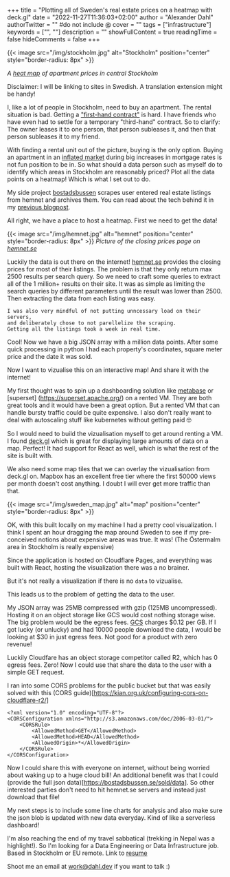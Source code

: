 +++
title = "Plotting all of Sweden's real estate prices on a heatmap with deck.gl"
date = "2022-11-27T11:36:03+02:00"
author = "Alexander Dahl"
authorTwitter = "" #do not include @
cover = ""
tags = ["infrastructure"]
keywords = ["", ""]
description = ""
showFullContent = true
readingTime = false
hideComments = false
+++

{{< image src="/img/stockholm.jpg" alt="Stockholm" position="center" style="border-radius: 8px" >}}

_A [heat map](https://bostadsbussen.se/sold/map) of apartment prices in central Stockholm_

Disclaimer: I will be linking to sites in Swedish. A translation extension might be handy!

I, like a lot of people in Stockholm, need to buy an apartment. The rental situation
is bad. Getting a ["first-hand contract"](http://www.findhousingsweden.com/first-hand-contract-forstahandskontrakt-or-hyresratt/) is hard.
I have friends who have even had to
settle for a temporary "third-hand" contract.
So to clarify: The owner leases it to one person, that person subleases it, and then that person subleases it to my friend.

With finding a rental unit out of the picture, buying is the only option.
Buying an apartment in an [inflated market](https://www.economist.com/finance-and-economics/2022/11/24/where-the-coming-housing-crunch-will-be-most-painful)
during big increases in mortgage rates is not fun position to be in.
So what should a data person such as myself do to identify which areas in Stockholm
are reasonably priced? Plot all the data points on a heatmap! Which is what I set out to do.

My side project [bostadsbussen](https://bostadsbussen.se) scrapes user entered
real estate listings from hemnet and archives them. You can read about the tech behind
it in my [previous blogpost](https://blog.dahl.dev/posts/stringing-together-several-free-tiers-to-host-an-application-with-zero-cost/).

All right, we have a place to host a heatmap. First we need to get the data!

{{< image src="/img/hemnet.jpg" alt="hemnet" position="center" style="border-radius: 8px" >}}
_Picture of the closing prices page on [hemnet.se](https://hemnet.se)_

Luckily the data is out there on the internet! [hemnet.se](https://www.hemnet.se/salda/bostader) provides
the closing prices for most of their listings. The problem is that they only return max 2500 results per search query.
So we need to craft some queries to extract all of the 1 million+ results on their site.
It was as simple as limiting the search queries by different parameters until the result
was lower than 2500. Then extracting the data from each listing was easy.

```
I was also very mindful of not putting unncessary load on their servers,
and deliberately chose to not parellelize the scraping.
Getting all the listings took a week in real time.
```

Cool! Now we have a big JSON array with a million data points.
After some quick processing in python I had each property's coordinates, square meter price and
the date it was sold.

Now I want to vizualise this on an interactive map! And share it with the internet!

My first thought was to spin up a dashboarding solution like [metabase](https://www.metabase.com/) or [superset]
(https://superset.apache.org/)
on a rented VM. They are both great tools and it would have been a great option.
But a rented VM that can handle bursty traffic could be quite expensive.
I also don't really want to deal with autoscaling stuff like kubernetes without getting paid 🤓

So I would need to build the vizualisation myself to get around renting a VM.
I found [deck.gl](https://deck.gl) which
is great for displaying large amounts of data on a map. Perfect! It had support
for React as well, which is what the rest of the site is built with.

We also need some map tiles that we can overlay the vizualisation from deck.gl on.
Mapbox has an excellent free tier where the first 50000 views per month doesn't
cost anything. I doubt I will ever get more traffic than that.

{{< image src="/img/sweden_map.jpg" alt="map" position="center" style="border-radius: 8px" >}}

OK, with this built locally on my machine I had a pretty cool visualization.
I think I spent an hour dragging the map around Sweden to see if my
pre-conceived notions about expensive areas was true. It was!
(The Östermalm area in Stockholm is really expensive)

Since the application is hosted on Cloudflare Pages, and everything was built
with React, hosting the visualization there was a no brainer.

But it's not really a visualization if there is no `data` to vizualise.

This leads us to the problem of getting the data to the user.

My JSON array was 25MB compressed with gzip (125MB uncompressed). Hosting it on
an object storage like GCS would cost nothing storage wise. The big problem
would be the egress fees. [GCS](https://cloud.google.com/storage/pricing#network-egress)
charges $0.12 per GB. If I got lucky (or unlucky) and had 10000 people download the data,
I would be looking at $30 in just egress fees. Not good for a product with zero revenue!

Luckily Cloudfare has an object storage competitor called R2, which has 0 egress
fees. Zero! Now I could use that share the data to the user with a simple GET request.

I ran into some CORS problems for the public bucket
but that was easily solved with this (CORS guide)[https://kian.org.uk/configuring-cors-on-cloudflare-r2/]

```
<?xml version="1.0" encoding="UTF-8"?>
<CORSConfiguration xmlns="http://s3.amazonaws.com/doc/2006-03-01/">
    <CORSRule>
        <AllowedMethod>GET</AllowedMethod>
        <AllowedMethod>HEAD</AllowedMethod>
        <AllowedOrigin>*</AllowedOrigin>
    </CORSRule>
</CORSConfiguration>
```

Now I could share this with everyone on internet, without being worried about waking up to
a huge cloud bill! An additional benefit was that I could (provide the full json data)[https://bostadsbussen.se/sold/data].
So other interested parties don't need to hit hemnet.se servers and instead just download that file!

My next steps is to include some line charts for analysis and also make sure the json blob
is updated with new data everyday. Kind of like a serverless dashboard!

I'm also reaching the end of my travel sabbatical (trekking in Nepal was a highlight!).
So I'm looking for a Data Engineering or Data Infrastructure job. Based in Stockholm or EU remote.
Link to [resume](https://dahl.dev/assets/Alexander_Dahl.pdf)

Shoot me an email at work@dahl.dev if you want to talk :)
